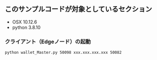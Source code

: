 ## このサンプルコードが対象としているセクション　
* OSX 10.12.6
* python 3.8.10

### クライアント（Edgeノード）の起動

```bash:
python wallet_Master.py 50098 xxx.xxx.xxx.xxx 50082
```
